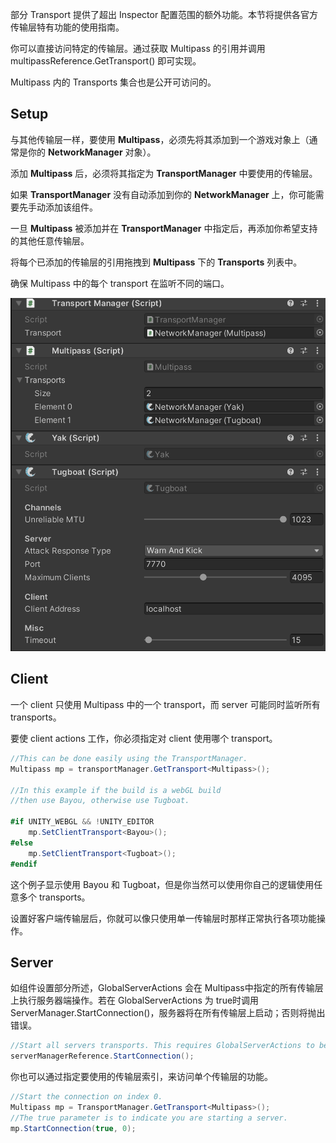 部分 Transport 提供了超出 Inspector 配置范围的额外功能。本节将提供各官方传输层特有功能的使用指南。

你可以直接访问特定的传输层。通过获取 Multipass 的引用并调用 multipassReference.GetTransport<Type>() 即可实现。

Multipass 内的 Transports 集合也是公开可访问的。

## Setup

与其他传输层一样，要使用 **Multipass**，必须先将其添加到一个游戏对象上（通常是你的 **NetworkManager** 对象）。

添加 **Multipass** 后，必须将其指定为 **TransportManager** 中要使用的传输层。

如果 **TransportManager** 没有自动添加到你的 **NetworkManager** 上，你可能需要先手动添加该组件。

一旦 **Multipass** 被添加并在 **TransportManager** 中指定后，再添加你希望支持的其他任意传输层。

将每个已添加的传输层的引用拖拽到 **Multipass** 下的 **Transports** 列表中。

确保 Multipass 中的每个 transport 在监听不同的端口。

![MultipassTransport](../Image/MultipassTransport.png)

## Client

一个 client 只使用 Multipass 中的一个 transport，而 server 可能同时监听所有 transports。

要使 client actions 工作，你必须指定对 client 使用哪个 transport。

```C#
//This can be done easily using the TransportManager.
Multipass mp = transportManager.GetTransport<Multipass>();

//In this example if the build is a webGL build
//then use Bayou, otherwise use Tugboat.

#if UNITY_WEBGL && !UNITY_EDITOR
    mp.SetClientTransport<Bayou>();
#else
    mp.SetClientTransport<Tugboat>();
#endif
```

这个例子显示使用 Bayou 和 Tugboat，但是你当然可以使用你自己的逻辑使用任意多个 transports。

设置好客户端传输层后，你就可以像只使用单一传输层时那样正常执行各项功能操作。

## Server

如组件设置部分所述，​GlobalServerActions​ 会在 ​Multipass​ 中指定的所有传输层上执行服务器端操作。若在 ​GlobalServerActions​ 为 ​true​ 时调用 ​ServerManager.StartConnection()​，服务器将在所有传输层上启动；否则将抛出错误。

```C#
//Start all servers transports. This requires GlobalServerActions to be true.
serverManagerReference.StartConnection();
```

你也可以通过指定要使用的传输层索引，来访问单个传输层的功能。

```C#
//Start the connection on index 0.
Multipass mp = TransportManager.GetTransport<Multipass>();
//The true parameter is to indicate you are starting a server.
mp.StartConnection(true, 0);
```
